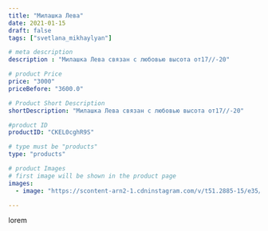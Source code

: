 ```yaml
---
title: "Милашка Лева"
date: 2021-01-15
draft: false
tags: ["svetlana_mikhaylyan"]

# meta description
description : "Милашка Лева связан с любовью высота от17//-20"

# product Price
price: "3000"
priceBefore: "3600.0"

# Product Short Description
shortDescription: "Милашка Лева связан с любовью высота от17//-20"

#product ID
productID: "CKEL0cghR9S"

# type must be "products"
type: "products"

# product Images
# first image will be shown in the product page
images:
  - image: "https://scontent-arn2-1.cdninstagram.com/v/t51.2885-15/e35/137540038_113899457274342_3675739230220962576_n.jpg?se=7&tp=1&_nc_ht=scontent-arn2-1.cdninstagram.com&_nc_cat=106&_nc_ohc=BQ2OXsGYeHEAX8VnJPG&oh=02f1f020ead91df3ed3fa6c25049baf9&oe=60728123&ig_cache_key=MjQ4NzE2NDg3Njc1MDEzNTEyMg%3D%3D.2"

---
```

lorem
